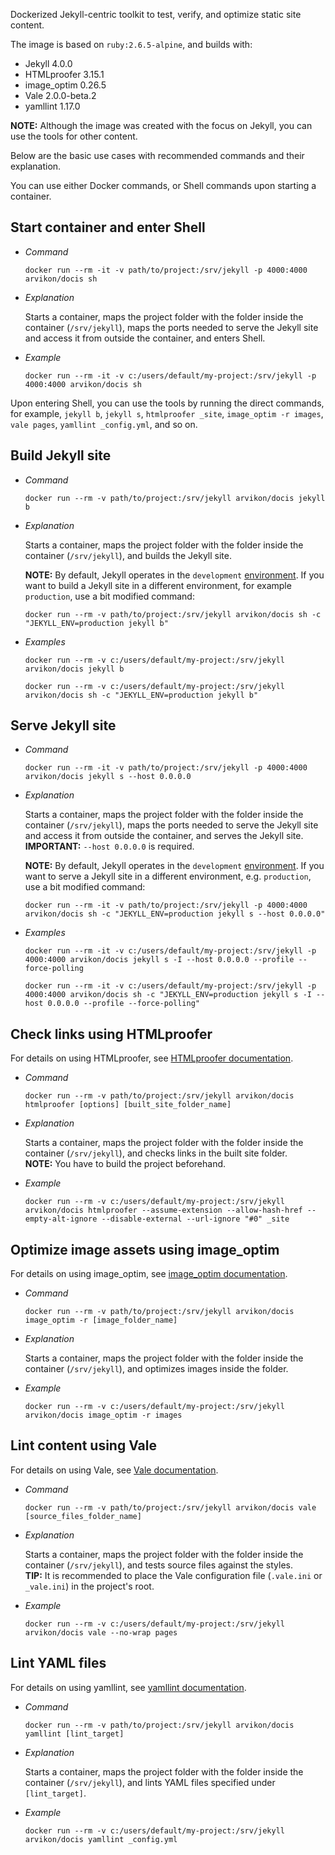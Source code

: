 Dockerized Jekyll-centric toolkit to test, verify, and optimize static site content.

The image is based on `ruby:2.6.5-alpine`, and builds with:

- Jekyll 4.0.0
- HTMLproofer 3.15.1
- image_optim 0.26.5
- Vale 2.0.0-beta.2
- yamllint 1.17.0

**NOTE:** Although the image was created with the focus on Jekyll, you can use the tools for other content.

Below are the basic use cases with recommended commands and their explanation.

You can use either Docker commands, or Shell commands upon starting a container.

## Start container and enter Shell

- _Command_

  ```
  docker run --rm -it -v path/to/project:/srv/jekyll -p 4000:4000 arvikon/docis sh
  ```

- _Explanation_

  Starts a container, maps the project folder with the folder inside the container (`/srv/jekyll`), maps the ports needed to serve the Jekyll site and access it from outside the container, and enters Shell.

- _Example_

  ```
  docker run --rm -it -v c:/users/default/my-project:/srv/jekyll -p 4000:4000 arvikon/docis sh
  ```

Upon entering Shell, you can use the tools by running the direct commands, for example, `jekyll b`, `jekyll s`, `htmlproofer _site`, `image_optim -r images`, `vale pages`, `yamllint _config.yml`, and so on.

## Build Jekyll site

- _Command_

  ```
  docker run --rm -v path/to/project:/srv/jekyll arvikon/docis jekyll b
  ```

- _Explanation_

  Starts a container, maps the project folder with the folder inside the container (`/srv/jekyll`), and builds the Jekyll site.

  **NOTE:** By default, Jekyll operates in the `development` [environment](https://jekyllrb.com/docs/configuration/environments/). If you want to build a Jekyll site in a different environment, for example `production`, use a bit modified command:

  ```
  docker run --rm -v path/to/project:/srv/jekyll arvikon/docis sh -c "JEKYLL_ENV=production jekyll b"
  ```

- _Examples_

  ```
  docker run --rm -v c:/users/default/my-project:/srv/jekyll arvikon/docis jekyll b
  ```

  ```
  docker run --rm -v c:/users/default/my-project:/srv/jekyll arvikon/docis sh -c "JEKYLL_ENV=production jekyll b"
  ```

## Serve Jekyll site

- _Command_

  ```
  docker run --rm -it -v path/to/project:/srv/jekyll -p 4000:4000 arvikon/docis jekyll s --host 0.0.0.0
  ```

- _Explanation_

  Starts a container, maps the project folder with the folder inside the container (`/srv/jekyll`), maps the ports needed to serve the Jekyll site and access it from outside the container, and serves the Jekyll site.<br/>**IMPORTANT:** `--host 0.0.0.0` is required.

  **NOTE:** By default, Jekyll operates in the `development` [environment](https://jekyllrb.com/docs/configuration/environments/). If you want to serve a Jekyll site in a different environment, e.g. `production`, use a bit modified command:

  ```
  docker run --rm -it -v path/to/project:/srv/jekyll -p 4000:4000 arvikon/docis sh -c "JEKYLL_ENV=production jekyll s --host 0.0.0.0"
  ```

- _Examples_

  ```
  docker run --rm -it -v c:/users/default/my-project:/srv/jekyll -p 4000:4000 arvikon/docis jekyll s -I --host 0.0.0.0 --profile --force-polling
  ```

  ```
  docker run --rm -it -v c:/users/default/my-project:/srv/jekyll -p 4000:4000 arvikon/docis sh -c "JEKYLL_ENV=production jekyll s -I --host 0.0.0.0 --profile --force-polling"
  ```

## Check links using HTMLproofer

For details on using HTMLproofer, see [HTMLproofer documentation](https://github.com/gjtorikian/html-proofer/).

- _Command_

  ```
  docker run --rm -v path/to/project:/srv/jekyll arvikon/docis htmlproofer [options] [built_site_folder_name]
  ```

- _Explanation_

  Starts a container, maps the project folder with the folder inside the container (`/srv/jekyll`), and checks links in the built site folder.<br/>**NOTE:** You have to build the project beforehand.

- _Example_

  ```
  docker run --rm -v c:/users/default/my-project:/srv/jekyll arvikon/docis htmlproofer --assume-extension --allow-hash-href --empty-alt-ignore --disable-external --url-ignore "#0" _site

## Optimize image assets using image_optim

For details on using image_optim, see [image_optim documentation](https://github.com/toy/image_optim/).

- _Command_

  ```
  docker run --rm -v path/to/project:/srv/jekyll arvikon/docis image_optim -r [image_folder_name]
  ```

- _Explanation_

  Starts a container, maps the project folder with the folder inside the container (`/srv/jekyll`), and optimizes images inside the folder.

- _Example_

  ```
  docker run --rm -v c:/users/default/my-project:/srv/jekyll arvikon/docis image_optim -r images
  ```

## Lint content using Vale

For details on using Vale, see [Vale documentation](https://errata-ai.github.io/vale/).

- _Command_

  ```
  docker run --rm -v path/to/project:/srv/jekyll arvikon/docis vale [source_files_folder_name]
  ```

- _Explanation_

  Starts a container, maps the project folder with the folder inside the container (`/srv/jekyll`), and tests source files against the styles.<br/>**TIP:** It is recommended to place the Vale configuration file (`.vale.ini` or `_vale.ini`) in the project's root.

- _Example_

  ```
  docker run --rm -v c:/users/default/my-project:/srv/jekyll arvikon/docis vale --no-wrap pages
  ```

## Lint YAML files

For details on using yamllint, see [yamllint documentation](https://yamllint.readthedocs.io/).

- _Command_

  ```
  docker run --rm -v path/to/project:/srv/jekyll arvikon/docis yamllint [lint_target]
  ```

- _Explanation_

  Starts a container, maps the project folder with the folder inside the container (`/srv/jekyll`), and lints YAML files specified under `[lint_target]`.

- _Example_

  ```
  docker run --rm -v c:/users/default/my-project:/srv/jekyll arvikon/docis yamllint _config.yml
  ```